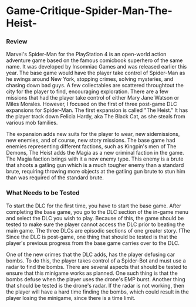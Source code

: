# Game-Critique-Spider-Man-The-Heist-

### Review

Marvel's Spider-Man for the PlayStation 4 is an open-world action adventure game based on the famous comicbook superhero of the same name. It was developed by Insomniac Games and was released earlier this year. The base game would have the player take control of Spider-Man as he swings around New York, stopping crimes, solving mysteries, and chasing down bad guys. A few collectables are scattered throughtout the city for the player to find, encouraging exploration. There are a few missions that had the player take control of either Mary Jane Watson or Miles Morales. However, I focused on the first of three post-game DLC expansions for Spider-Man. The first expansion is called "The Heist." It has the player track down Felicia Hardy, aka The Black Cat, as she steals from various mob families. 

The expansion adds new suits for the player to wear, new sidemissions, new enemies, and of course, new story missions. The base game had enemies representing different factions, such as Kingpin's men of The Demons, The Heist adds the Magia as a new criminal faction in the game. The Magia faction brings with it a new enemy type. This enemy is a brute that shoots a gatling gun which is a much tougher enemy than a standard brute, requiring throwing more objects at the gatling gun brute to stun him than was required of the standard brute.

### What Needs to be Tested

To start the DLC for the first time, you have to start the base game. After completing the base game, you go to the DLC section of the in-game menu and select the DLC you wish to play. Because of this, the game should be tested to make sure the player cannot access the DLC prior to beating the main game. The three DLCs are episodic sections of one greater story. fThe Since the DLC is post-game, one thing that should be tested is that the player's previous progress from the base game carries over to the DLC.  

One of the new crimes that the DLC adds, has the player defusing car bombs. To do this, the player takes control of a Spider-Bot and must use a radar to find the bombs. There are several aspects that should be tested to ensure that this minigame works as planned. One such thing is that the bombs defuse when the player uses the drone's EMP burst. Another thing that should be tested is the drone's radar. If the radar is not working, then the player will have a hard time finding the bombs, which could result in the player losing the minigame, since there is a time limit.
